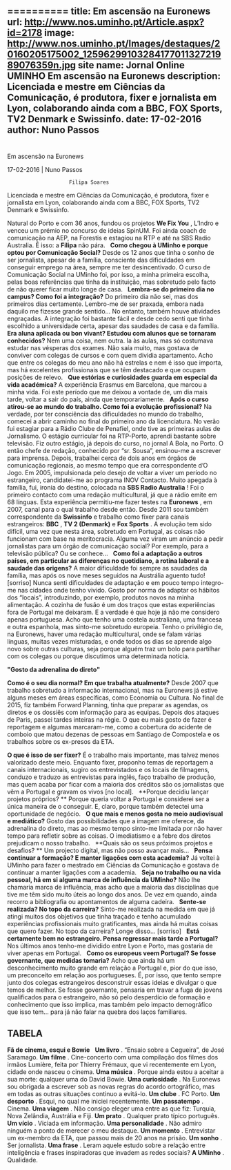 ==========
 title: Em ascensão na Euronews
url: http://www.nos.uminho.pt/Article.aspx?id=2178
image: http://www.nos.uminho.pt/Images/destaques/20160205175002_1259629910328417701132721989076359n.jpg
site name: Jornal Online UMINHO Em ascensão na Euronews
description: Licenciada e mestre em Ciências da Comunicação, é produtora, fixer e jornalista em Lyon, colaborando ainda com a BBC, FOX Sports, TV2 Denmark e Swissinfo.
date: 17-02-2016
author: Nuno Passos
 --- 
# 

Em ascensão na Euronews

17-02-2016 | Nuno Passos

                        Filipa Soares

Licenciada e mestre em Ciências da Comunicação, é produtora, fixer e jornalista em Lyon, colaborando ainda com a BBC, FOX Sports, TV2 Denmark e Swissinfo.

Natural do Porto e com 36 anos, fundou os projetos **We Fix You** , L’Indro e venceu um prémio no concurso de ideias SpinUM. Foi ainda coach de comunicação na AEP, na Forestis e estagiou na RTP e até na SBS Radio Australia. É isso: a **Filipa**  não pára.
 
**Como chegou à UMinho e porque optou por Comunicação Social?** 
Desde os 12 anos que tinha o sonho de ser jornalista, apesar de a família, consciente das dificuldades em conseguir emprego na área, sempre me ter desincentivado. O curso de Comunicação Social na UMinho foi, por isso, a minha primeira escolha, pelas boas referências que tinha da instituição, mas sobretudo pelo facto de não querer ficar muito longe de casa.
 
**Lembra-se do primeiro dia no campus? Como foi a integração?** 
Do primeiro dia não sei, mas dos primeiros dias certamente. Lembro-me de ser praxada, embora nada daquilo me fizesse grande sentido… No entanto, também houve atividades engraçadas. A integração foi bastante fácil e desde cedo senti que tinha escolhido a universidade certa, apesar das saudades de casa e da família.
 
**Era aluna aplicada ou bon vivant? Estudou com alunos que se tornaram conhecidos?** 
Nem uma coisa, nem outra. Ia às aulas, mas só costumava estudar nas vésperas dos exames. Não saía muito, mas gostava de conviver com colegas de cursos e com quem dividia apartamento. Acho que entre os colegas do meu ano não há estrelas e nem é isso que importa, mas há excelentes profissionais que se têm destacado e que ocupam posições de relevo.
 
**Que estórias e curiosidades guarda em especial da vida académica?** 
A experiência Erasmus em Barcelona, que marcou a minha vida. Foi este período que me deixou a vontade de, um dia mais tarde, voltar a sair do país, ainda que temporariamente.
 
**Após o curso atirou-se ao mundo do trabalho. Como foi a evolução profissional?** 
Na verdade, por ter consciência das dificuldades no mundo do trabalho, comecei a abrir caminho no final do primeiro ano da licenciatura. No verão fui estagiar para a Rádio Clube de Penafiel, onde tive as primeiras aulas de Jornalismo. O estágio curricular foi na RTP-Porto, aprendi bastante sobre televisão. Fiz outro estágio, já depois do curso, no jornal A Bola, no Porto. O então chefe de redação, conhecido por “sr. Sousa”, ensinou-me a escrever para imprensa. Depois, trabalhei cerca de dois anos em órgãos de comunicação regionais, ao mesmo tempo que era correspondente d’O Jogo. Em 2005, impulsionada pelo desejo de voltar a viver um período no estrangeiro, candidatei-me ao programa INOV Contacto. Muito apegada à família, fui, ironia do destino, colocada na **SBS Radio Australia** ! Foi o primeiro contacto com uma redação multicultural, já que a rádio emite em 68 línguas. Esta experiência permitiu-me fazer testes na **Euronews** , em 2007, canal para o qual trabalho desde então. Desde 2011 sou também correspondente da **Swissinfo**  e trabalho como fixer para canais estrangeiros: **BBC** , **TV 2 (Denmark)**  e **Fox Sports** . A evolução tem sido difícil, uma vez que nesta área, sobretudo em Portugal, as coisas não funcionam com base na meritocracia. Alguma vez viram um anúncio a pedir jornalistas para um órgão de comunicação social? Por exemplo, para a televisão pública? Ou se conhece...
 
**Como foi a adaptação a outros países, em particular as diferenças no quotidiano, a rotina laboral e a saudade das origens?** 
A maior dificuldade foi sempre as saudades da família, mas após os nove meses seguidos na Austrália aguento tudo! [sorriso] Nunca senti dificuldades de adaptação e em pouco tempo integro-me nas cidades onde tenho vivido. Gosto por norma de adaptar os hábitos dos “locais”, introduzindo, por exemplo, produtos novos na minha alimentação. A cozinha de fusão é um dos traços que estas experiências fora de Portugal me deixaram. E a verdade é que hoje já não me considero apenas portuguesa. Acho que tenho uma costela australiana, uma francesa e outra espanhola, mas sinto-me sobretudo europeia. Tenho o privilégio de, na Euronews, haver uma redação multicultural, onde se falam várias línguas, muitas vezes misturadas, e onde todos os dias se aprende algo novo sobre outras culturas, seja porque alguém traz um bolo para partilhar com os colegas ou porque discutimos uma determinada notícia.

**"Gosto da adrenalina do direto"** 

**Como é o seu dia normal? Em que trabalha atualmente?** 
Desde 2007 que trabalho sobretudo a informação internacional, mas na Euronews já estive alguns meses em áreas específicas, como Economia ou Cultura. No final de 2015, fiz também Forward Planning, tinha que preparar as agendas, os diretos e os dossiês com informação para as equipas. Depois dos ataques de Paris, passei tardes inteiras na régie. O que eu mais gosto de fazer é reportagem e algumas marcaram-me, como a cobertura do acidente de comboio que matou dezenas de pessoas em Santiago de Compostela e os trabalhos sobre os ex-presos da ETA.

**O que é isso de ser fixer?** 
É o trabalho mais importante, mas talvez menos valorizado deste meio. Enquanto fixer, proponho temas de reportagem a canais internacionais, sugiro os entrevistados e os locais de filmagens, conduzo e traduzo as entrevistas para inglês, faço trabalho de produção, mas quem acaba por ficar com a maioria dos créditos são os jornalistas que vêm a Portugal e gravam os vivos [no local].
 
**Porque decidiu lançar projetos próprios? ** 
Porque queria voltar a Portugal e considerei ser a única maneira de o conseguir. E, claro, porque também detectei uma oportunidade de negócio.
 
**O que mais e menos gosta no meio audiovisual e mediático?** 
Gosto das possibilidades que a imagem me oferece, da adrenalina do direto, mas ao mesmo tempo sinto-me limitada por não haver tempo para refletir sobre as coisas. O imediatismo e a febre dos diretos prejudicam o nosso trabalho.
 
**Quais são os seus próximos projetos e desafios? ** 
Um projecto digital, mas não posso avançar mais…
 
**Pensa continuar a formação? E manter ligações com esta academia?** 
Já voltei à UMinho para fazer o mestrado em Ciências da Comunicação e gostava de continuar a manter ligações com a academia.
 
**Seja no trabalho ou na vida pessoal, há em si alguma marca de influência da UMinho?** 
Não lhe chamaria marca de influência, mas acho que a maioria das disciplinas que tive me têm sido muito úteis ao longo dos anos. De vez em quando, ainda recorro a bibliografia ou apontamentos de alguma cadeira.
 
**Sente-se realizada? No topo da carreira?** 
Sinto-me realizada na medida em que já atingi muitos dos objetivos que tinha traçado e tenho acumulado experiências profissionais muito gratificantes, mas ainda há muitas coisas que quero fazer. No topo da carreira? Longe disso… [sorriso]
 
**Está certamente bem no estrangeiro. Pensa regressar mais tarde a Portugal?** 
Nos últimos anos tenho-me dividido entre Lyon e Porto, mas gostaria de viver apenas em Portugal.
 
**Como os europeus veem Portugal? Se fosse governante, que medidas tomaria?** 
Acho que ainda há um desconhecimento muito grande em relação a Portugal e, pior do que isso, um preconceito em relação aos portugueses. É, por isso, que tento sempre junto dos colegas estrangeiros desconstruir essas ideias e divulgar o que temos de melhor. Se fosse governante, pensaria em travar a fuga de jovens qualificados para o estrangeiro, não só pelo desperdício de formação e conhecimento que isso implica, mas também pelo impacto demográfico que isso tem… para já não falar na quebra dos laços familiares.
 

## TABELA

**Fã de cinema, esqui e Bowie** 
				 
**Um livro** . “Ensaio sobre a Cegueira”, de José Saramago.
**Um filme** . Cine-concerto com uma compilação dos filmes dos irmãos Lumière, feita por Thierry Frémaux, que vi recentemente em Lyon, cidade onde nasceu o cinema.
**Uma música** . Porque ainda estou a aceitar a sua morte: qualquer uma do David Bowie.
**Uma curiosidade** . Na Euronews sou obrigada a escrever sob as novas regras do acordo ortográfico, mas em todas as outras situações continuo a evitá-lo.
**Um clube** . FC Porto.
**Um desporto** . Esqui, no qual me iniciei recentemente.
**Um passatempo** . Cinema.
**Uma viagem** . Não consigo eleger uma entre as que fiz: Turquia, Nova Zelândia, Austrália e Fiji.
**Um prato** . Qualquer prato típico português.
**Um vício** . Viciada em informação.
**Uma personalidade** . Não admiro ninguém a ponto de merecer o meu destaque.
**Um momento** . Entrevistar um ex-membro da ETA, que passou mais de 20 anos na prisão.
**Um sonho** . Ser jornalista.
**Uma frase** . Leram aquele estudo sobre a relação entre inteligência e frases inspiradoras que invadem as redes sociais?
**A UMinho** . Qualidade.
				 


